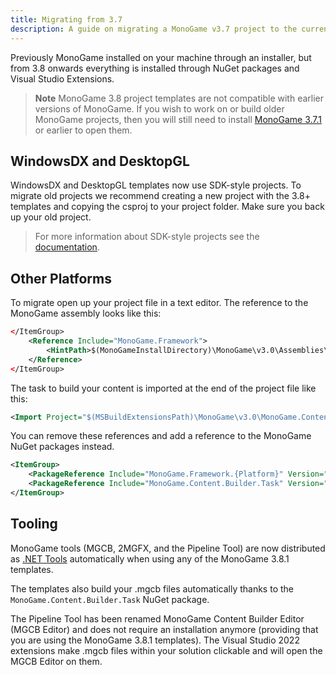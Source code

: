 ```yaml
---
title: Migrating from 3.7
description: A guide on migrating a MonoGame v3.7 project to the current version of MonoGame.
---
```


Previously MonoGame installed on your machine through an installer, but from 3.8 onwards everything is installed through NuGet packages and Visual Studio Extensions.

> **Note** MonoGame 3.8 project templates are not compatible with earlier versions of MonoGame.  If you wish to work on or build older MonoGame projects, then you will still need to install [MonoGame 3.7.1](https://www.monogame.net/downloads/) or earlier to open them.

## WindowsDX and DesktopGL

WindowsDX and DesktopGL templates now use SDK-style projects.
To migrate old projects we recommend creating a new project with the 3.8+ templates and copying the csproj to your project folder.  Make sure you back up your old project.

> For more information about SDK-style projects see the [documentation](https://docs.microsoft.com/en-us/dotnet/core/tools/csproj).

## Other Platforms

To migrate open up your project file in a text editor.
The reference to the MonoGame assembly looks like this:

```xml
</ItemGroup>
    <Reference Include="MonoGame.Framework">
        <HintPath>$(MonoGameInstallDirectory)\MonoGame\v3.0\Assemblies\{Platform}\MonoGame.Framework.dll</HintPath>
    </Reference>
</ItemGroup>
```

The task to build your content is imported at the end of the project file like this:

```xml
<Import Project="$(MSBuildExtensionsPath)\MonoGame\v3.0\MonoGame.Content.Builder.targets" />
```

You can remove these references and add a reference to the MonoGame NuGet packages instead.

```xml
<ItemGroup>
    <PackageReference Include="MonoGame.Framework.{Platform}" Version="3.8.1" />
    <PackageReference Include="MonoGame.Content.Builder.Task" Version="3.8.1" />
</ItemGroup>
```

## Tooling

MonoGame tools (MGCB, 2MGFX, and the Pipeline Tool) are now distributed as [.NET Tools](https://docs.microsoft.com/en-us/dotnet/core/tools/global-tools) automatically when using any of the MonoGame 3.8.1 templates.

The templates also build your .mgcb files automatically thanks to the `MonoGame.Content.Builder.Task` NuGet package.

The Pipeline Tool has been renamed MonoGame Content Builder Editor (MGCB Editor) and does not require an installation anymore (providing that you are using the MonoGame 3.8.1 templates). The Visual Studio 2022 extensions make .mgcb files within your solution clickable and will open the MGCB Editor on them.
